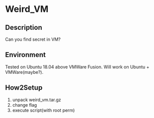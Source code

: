 # Weird_VM
## Description
Can you find secret in VM?

## Environment
Tested on Ubuntu 18.04 above VMWare Fusion. 
Will work on Ubuntu + VMWare(maybe?).

## How2Setup
1. unpack weird_vm.tar.gz
2. change flag
3. execute script(with root perm)
